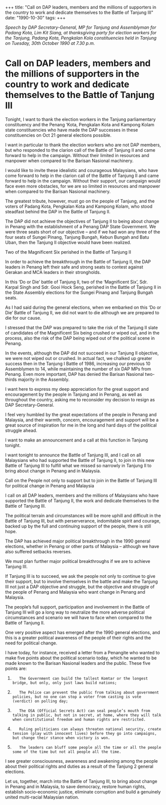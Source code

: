 +++ 
title: "Call on DAP leaders, members and the millions of supporters in the country to work and dedicate themselves to the Battle of Tanjung III"
date: "1990-10-30"
tags:
+++

_Speech by DAP Secretary-General, MP for Tanjung and Assemblyman for Padang Kota, Lim Kit Siang, at thanksgiving party for election workers for the Tanjung, Padang Kota, Pengkalan Kola constituencies held in Tanjung on Tuesday, 30th October 1990 at 7.30 p.m._

# Call on DAP leaders, members and the millions of supporters in the country to work and dedicate themselves to the Battle of Tanjung III

Tonight, I want to thank the election workers in the Tanjung parliamentary constituency and the Penang ‘Kota, Pengkalan Kota and Kampong Kolam state constituencies who have made the DAP successes in these constituencies on Oct 21 general elections possible.</u>

I want in particular to thank the election workers who are not DAP members, but who responded to the clarion call of the Battle of Tanjung II and came forward to help in the campaign. Without their limited in resources and manpower when compared to the Barisan Nasional machinery.

I would like to invite these idealistic and courageous Malaysians, who have come forward to help in the clarion call of the Battle of Tanjung II and came forward to help in the campaign. Without their support, our campaign would face even more obstacles, for we are so limited in resources and manpower when compared to the Barisan Nasional machinery.

The greatest tribute, however, must go on the people of Tanjung, and the voters of Padang Kota, Pengkalan Kota and Kampong Kolam, who stood steadfast behind the DAP in the Battle of Tanjung II.

The DAP did not achieve the objectives of Tanjung II to being about change in Penang with the establishment of a Penang DAP State Government. We were three seats short of our objective – and if we had won any three of the four seats of Sungei Pinang, Tanjung Bungah, Kebun Bungah and Batu Uban, then the Tanjung II objective would have been realized.

Two of the Magnificent Six perished in the Battle of Tanjung II

In order to achieve the breakthrough in the Battle of Tanjung II, the DAP leaders in Penang left their safe and strong seats to contest against Gerakan and MCA leaders in their strongholds.

In this ‘Do or Die’ battle of Tanjung II, two of the ‘Magnificent Six’, Sdr. Karpal Singh and Sdr. Gooi Hock Seng, perished in the Battle of Tanjung II in the State Assembly elections for the Sungei Pinang and Tanjung Bungah seats.

As I had said during the general elections, when we embarked on this ‘Do or Die’ Battle of Tanjung II, we did not want to die although we are prepared to die for our cause.

I stressed that the DAP was prepared to take the risk of the Tanjung II slate of candidates of the Magnificent Six being crushed or wiped out, and in the process, also the risk of the DAP being wiped out of the political scene in Penang.

In the events, although the DAP did not succeed in our Tanjung II objective, we were not wiped out or crushed. In actual fact, we chalked up greater success then in the Tanjung I Battle of 1986, increasing our previous 10 Assemblymen to 14, while maintaining the number of six DAP MPs from Penang. Even more important, DAP has denied the Barisan Nasional two-thirds majority in the Assembly.

I want here to express my deep appreciation for the great support and encouragement by the people in Tanjung and in Penang, as well as throughout the country, asking me to reconsider my decision to resign as DAP Secretary-General.

I feel very humbled by the great expectations of the people in Penang and Malaysia, and their warmth, concern, encouragement and support will be a great source of inspiration for me in the long and hard days of the political struggle ahead.

I want to make an announcement and a call at this function in Tanjung tonight.

I want tonight to announce the Battle of Tanjung III, and I call on all Malaysians who had supported the Battle of Tanjung II, to join in this new Battle of Tanjung III to fulfill what we missed so narrowly in Tanjung II to bring about change in Penang and in Malaysia.

Call on the People not only to support but to join in the Battle of Tanjung III for political change in Penang and Malaysia

I call on all DAP leaders, members and the millions of Malaysians who have supported the Battle of Tanjung II, the work and dedicate themselves to the Battle of Tanjung III.

The political terrain and circumstances will be more uphill and difficult in the Battle of Tanjung III, but with perserverance, indomitable spirit and courage, backed up by the full and continuing support of the people, there is still hope.

The DAP has achieved major political breakthrough in the 1990 general elections, whether in Penang or other parts of Malaysia – although we have also suffered setbacks reverses.

We must plan further major political breakthroughs if we are to achieve Tanjung III.

If Tanjung III is to succeed, we ask the people not only to continue to give their support, but to involve themselves in the battle and make the Tanjung III not just a DAP objective and struggle, but the objective and struggle of the people of Penang and Malaysia who want change in Penang and Malaysia.

The people’s full support, participation and involvement in the Battle of Tanjung III will go a long way to neutralize the more adverse political circumstances and scenario we will have to face when compared to the Battle of Tanjung II.

One very positive aspect has emerged after the 1990 general elections, and this is a greater political awareness of the people of their rights and the need for political change.

I have today, for instance, received a letter from a Penangite who wanted to make five points about the political scenario today, which he wanted to be made known to the Barisan Nasional leaders and the public. These five points are:

1.        The Government can build the tallest Komtar or the longest bridge, but only, only just laws build nations;

2.        The Police can prevent the public from talking about government policies, but no one can stop a voter from casting is vote (verdict) on polling day;

3.        The OSA (Official Secrets Act) can seal people’s mouth from talking in public, but not in secret, at home, where they will talk when constitutional freedom and human rights are restricted.

4.        Ruling politicians can always threaten national security, create tension (play with innocent lives) before they go into campaigns, but change their stance when victory is won.

5.        The leaders can bluff some people all the time or all the people some of the time but not all people all the time.

I see greater consciousness, awareness and awakening among the people about their political rights and duties as a result of the Tanjung 2 general elections.

Let us, together, march into the Battle of Tanjung III, to bring about change in Penang and in Malaysia, to save democracy, restore human rights, establish socio-economic justice, eliminate corruption and build a genuinely united multi-racial Malaysian nation.
 
